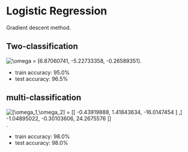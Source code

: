# Logistic Regression
Gradient descent method.

## Two-classification
<img src="https://latex.codecogs.com/gif.latex?\omega&space;=&space;[6.87060741,&space;-5.22733358,&space;-0.26589351]" title="\omega = [6.87060741, -5.22733358, -0.26589351]" />.
+ train accuracy: 95.0%
+ test accuracy: 96.5%

## multi-classification
<img src="https://latex.codecogs.com/gif.latex?[\omega_1,\omega_2]&space;=&space;[[&space;-0.43919888,&space;1.41843634,&space;-16.0147454&space;]&space;,[&space;-1.04895022,&space;-0.30103606,&space;24.2675576&space;]]" title="[\omega_1,\omega_2] = [[ -0.43919888, 1.41843634, -16.0147454 ] ,[ -1.04895022, -0.30103606, 24.2675576 ]]" />.
+ train accuracy: 98.0%
+ test accuracy: 98.0%
